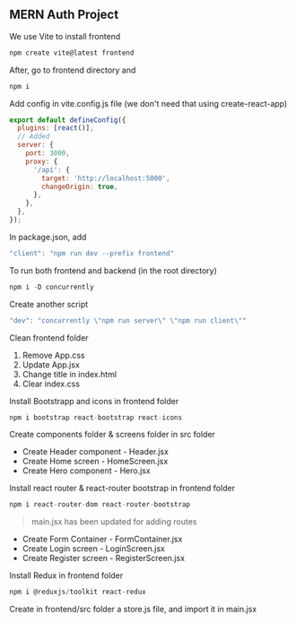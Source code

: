 ## MERN Auth Project

We use Vite to install frontend

```javascript
npm create vite@latest frontend
```

After, go to frontend directory and

```javascript
npm i
```

Add config in vite.config.js file (we don't need that using create-react-app)

```javascript
export default defineConfig({
  plugins: [react()],
  // Added
  server: {
    port: 3000,
    proxy: {
      '/api': {
        target: 'http://localhost:5000',
        changeOrigin: true,
      },
    },
  },
});
```

In package.json, add

```javascript
"client": "npm run dev --prefix frontend"
```

To run both frontend and backend (in the root directory)

```javascript
npm i -D concurrently
```

Create another script

```javascript
"dev": "concurrently \"npm run server\" \"npm run client\""
```

Clean frontend folder

1. Remove App.css
2. Update App.jsx
3. Change title in index.html
4. Clear index.css

Install Bootstrapp and icons in frontend folder

```javascript
npm i bootstrap react-bootstrap react-icons
```

Create components folder & screens folder in src folder

- Create Header component - Header.jsx
- Create Home screen - HomeScreen.jsx
- Create Hero component - Hero.jsx

Install react router & react-router bootstrap in frontend folder

```javascript
npm i react-router-dom react-router-bootstrap
```

> main.jsx has been updated for adding routes

- Create Form Container - FormContainer.jsx
- Create Login screen - LoginScreen.jsx
- Create Register screen - RegisterScreen.jsx

Install Redux in frontend folder

```javascript
npm i @reduxjs/toolkit react-redux
```

Create in frontend/src folder a store.js file, and import it in main.jsx

